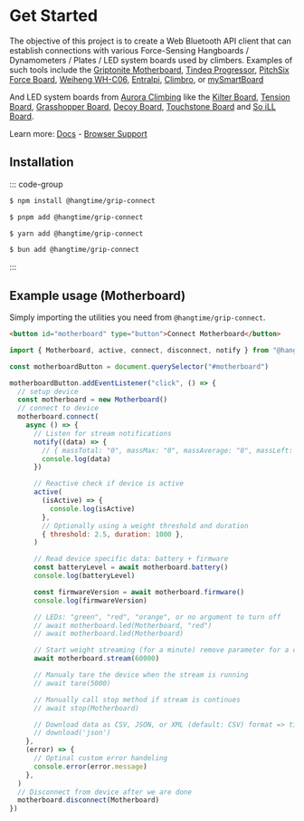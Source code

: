 # Get Started

The objective of this project is to create a Web Bluetooth API client that can establish connections with various
Force-Sensing Hangboards / Dynamometers / Plates / LED system boards used by climbers. Examples of such tools include
the [Griptonite Motherboard](https://griptonite.io/shop/motherboard/),
[Tindeq Progressor](https://tindeq.com/product/progressor/),
[PitchSix Force Board](https://pitchsix.com/products/force-board-portable),
[Weiheng WH-C06](https://weihengmanufacturer.com/products/wh-c06-bluetooth-300kg-hanging-scale/),
[Entralpi](https://entralpi.com/), [Climbro](https://climbro.com/), or
[mySmartBoard](https://www.smartboard-climbing.com/)

And LED system boards from [Aurora Climbing](https://auroraclimbing.com/) like the
[Kilter Board](https://settercloset.com/pages/the-kilter-board),
[Tension Board](https://tensionclimbing.com/product/tension-board-2/),
[Grasshopper Board](https://grasshopperclimbing.com/products/),
[Decoy Board](https://decoy-holds.com/pages/decoy-board), [Touchstone Board](https://touchstoneboardapp.com/) and
[So iLL Board](https://apps.apple.com/us/app/so-ill-board/id1358056082).

Learn more: [Docs](https://stevie-ray.github.io/hangtime-grip-connect/) -
[Browser Support](https://caniuse.com/web-bluetooth)

## Installation

::: code-group

```sh [npm]
$ npm install @hangtime/grip-connect
```

```sh [pnpm]
$ pnpm add @hangtime/grip-connect
```

```sh [yarn]
$ yarn add @hangtime/grip-connect
```

```sh [bun]
$ bun add @hangtime/grip-connect
```

:::

## Example usage (Motherboard)

Simply importing the utilities you need from `@hangtime/grip-connect`.

```html
<button id="motherboard" type="button">Connect Motherboard</button>
```

```js
import { Motherboard, active, connect, disconnect, notify } from "@hangtime/grip-connect"

const motherboardButton = document.querySelector("#motherboard")

motherboardButton.addEventListener("click", () => {
  // setup device
  const motherboard = new Motherboard()
  // connect to device
  motherboard.connect(
    async () => {
      // Listen for stream notifications
      notify((data) => {
        // { massTotal: "0", massMax: "0", massAverage: "0", massLeft: "0", massCenter: "0", massRight: "0" }
        console.log(data)
      })

      // Reactive check if device is active
      active(
        (isActive) => {
          console.log(isActive)
        },
        // Optionally using a weight threshold and duration
        { threshold: 2.5, duration: 1000 },
      )

      // Read device specific data: battery + firmware
      const batteryLevel = await motherboard.battery()
      console.log(batteryLevel)

      const firmwareVersion = await motherboard.firmware()
      console.log(firmwareVersion)

      // LEDs: "green", "red", "orange", or no argument to turn off
      // await motherboard.led(Motherboard, "red")
      // await motherboard.led(Motherboard)

      // Start weight streaming (for a minute) remove parameter for a continues stream
      await motherboard.stream(60000)

      // Manualy tare the device when the stream is running
      // await tare(5000)

      // Manually call stop method if stream is continues
      // await stop(Motherboard)

      // Download data as CSV, JSON, or XML (default: CSV) format => timestamp, frame, battery, samples, masses
      // download('json')
    },
    (error) => {
      // Optinal custom error handeling
      console.error(error.message)
    },
  )
  // Disconnect from device after we are done
  motherboard.disconnect(Motherboard)
})
```
